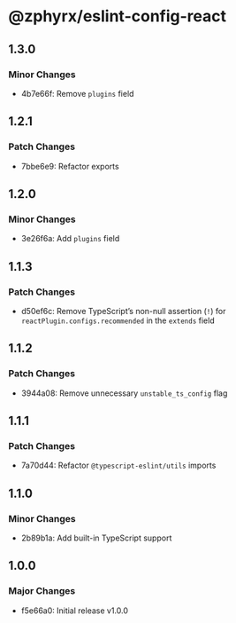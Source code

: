 # @zphyrx/eslint-config-react

## 1.3.0

### Minor Changes

- 4b7e66f: Remove `plugins` field

## 1.2.1

### Patch Changes

- 7bbe6e9: Refactor exports

## 1.2.0

### Minor Changes

- 3e26f6a: Add `plugins` field

## 1.1.3

### Patch Changes

- d50ef6c: Remove TypeScript’s non-null assertion (`!`) for `reactPlugin.configs.recommended` in the `extends` field

## 1.1.2

### Patch Changes

- 3944a08: Remove unnecessary `unstable_ts_config` flag

## 1.1.1

### Patch Changes

- 7a70d44: Refactor `@typescript-eslint/utils` imports

## 1.1.0

### Minor Changes

- 2b89b1a: Add built-in TypeScript support

## 1.0.0

### Major Changes

- f5e66a0: Initial release v1.0.0
